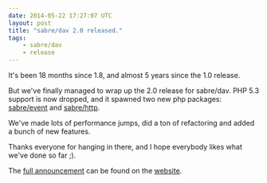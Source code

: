```yaml
---
date: 2014-05-22 17:27:07 UTC
layout: post
title: "sabre/dav 2.0 released."
tags:
    - sabre/dav
    - release
---
```


It's been 18 months since 1.8, and almost 5 years since the 1.0 release.

But we've finally managed to wrap up the 2.0 release for sabre/dav. PHP 5.3
support is now dropped, and it spawned two new php packages: [sabre/event][1]
and [sabre/http][2].

We've made lots of performance jumps, did a ton of refactoring and added a
bunch of new features.

Thanks everyone for hanging in there, and I hope everybody likes what we've
done so far ;).

The [full announcement][3] can be found on the [website][3].

[1]: https://github.com/fruux/sabre-event
[2]: https://github.com/fruux/sabre-http
[3]: http://sabre.io/blog/2014/sabredav-2-release/
